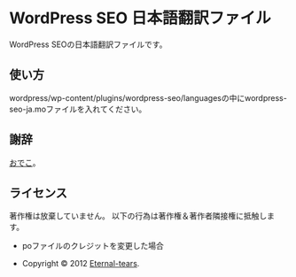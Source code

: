 WordPress SEO 日本語翻訳ファイル
======================

WordPress SEOの日本語翻訳ファイルです。


使い方
------
wordpress/wp-content/plugins/wordpress-seo/languagesの中にwordpress-seo-ja.moファイルを入れてください。

謝辞
-----
<a href="http://8bitodyssey.com/" target="_blank">おでこ</a>。

ライセンス
------
著作権は放棄していません。
以下の行為は著作権＆著作者隣接権に抵触します。

+ poファイルのクレジットを変更した場合

+ Copyright &copy; 2012 <a href="http://lovelog.eternal-tears.com/" target="_blank">Eternal-tears</a>.

